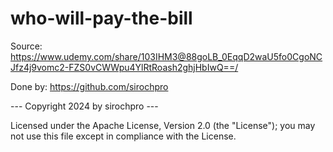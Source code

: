 # who-will-pay-the-bill

Source: https://www.udemy.com/share/103IHM3@88goLB_0EqqD2waU5fo0CgoNCJfz4j9vomc2-FZS0vCWWpu4YlRtRoash2ghjHbIwQ==/

Done by: https://github.com/sirochpro

--- Copyright 2024 by sirochpro ---    

Licensed under the Apache License, Version 2.0 (the "License");
you may not use this file except in compliance with the License.

     
